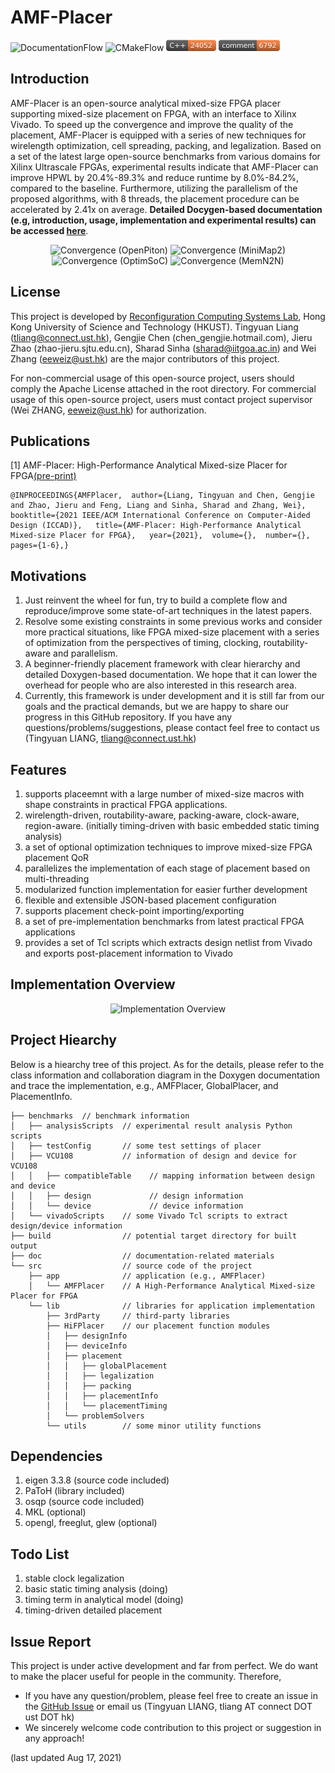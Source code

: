 # AMF-Placer

![DocumentationFlow](https://github.com/zslwyuan/AMF-Placer/actions/workflows/main.yml/badge.svg) ![CMakeFlow](https://github.com/zslwyuan/AMF-Placer/actions/workflows/cmake.yml/badge.svg)   <img src="https://raw.githubusercontent.com/zslwyuan/AMF-Placer/cloc_code/cloc_code.svg" alt="LoCCode" title="LoCCode" height="18" /> 
  <img src="https://raw.githubusercontent.com/zslwyuan/AMF-Placer/cloc_code/cloc_comment.svg" alt="LoCComment" title="LoCComment" height="18" /> 



## Introduction

AMF-Placer is an open-source analytical mixed-size FPGA placer supporting mixed-size placement on FPGA, with an interface to
Xilinx Vivado. To speed up the convergence and improve the quality of the placement, AMF-Placer is equipped with
a series of new techniques for wirelength optimization, cell spreading, packing, and legalization. Based on a set
of the latest large open-source benchmarks from various domains for Xilinx Ultrascale FPGAs, experimental results
indicate that AMF-Placer can improve HPWL by 20.4%-89.3% and reduce runtime by 8.0%-84.2%, compared to the
baseline. Furthermore, utilizing the parallelism of the proposed algorithms, with 8 threads, the placement procedure
can be accelerated by 2.41x on average.  **Detailed Docygen-based documentation (e.g, introduction, usage, implementation and experimental results) can be accessed [here](https://zslwyuan.github.io/AMF-Placer/)**.

<p align="center">
<img src="https://zslwyuan.github.io/AMF-Placer/OpenPiton_converge.gif" alt="Convergence (OpenPiton)" title="Convergence (OpenPiton)" width="100" />  <img src="https://zslwyuan.github.io/AMF-Placer/MiniMap2_converge.gif" alt="Convergence (MiniMap2)" title="Convergence (MiniMap2)" width="100" /> <img src="https://zslwyuan.github.io/AMF-Placer/optimsoc_converge.gif" alt="Convergence (OptimSoC)" title="Convergence (OptimSoC)" width="100" />   <img src="https://zslwyuan.github.io/AMF-Placer/MemN2N_converge.gif" alt="Convergence (MemN2N)" title="Convergence (MemN2N)" width="100" /> 
</p>

## License

This project is developed by [Reconfiguration Computing Systems Lab](https://eeweiz.home.ece.ust.hk/), Hong Kong University of Science and Technology (HKUST). Tingyuan Liang (tliang@connect.ust.hk), Gengjie Chen (chen_gengjie.hotmail.com), Jieru Zhao (zhao-jieru.sjtu.edu.cn), Sharad Sinha (sharad@iitgoa.ac.in) and Wei Zhang (eeweiz@ust.hk) are the major contributors of this project.

For non-commercial usage of this open-source project, users should comply the Apache License attached in the root directory.
For commercial usage of this open-source project, users must contact project supervisor (Wei ZHANG, eeweiz@ust.hk) for authorization.

## Publications

\[1\] AMF-Placer: High-Performance Analytical Mixed-size Placer for FPGA[(pre-print)](https://github.com/zslwyuan/AMF-Placer/blob/main/doc/paper/iccad2021.pdf)
```
@INPROCEEDINGS{AMFPlacer,  author={Liang, Tingyuan and Chen, Gengjie and Zhao, Jieru and Feng, Liang and Sinha, Sharad and Zhang, Wei},  booktitle={2021 IEEE/ACM International Conference on Computer-Aided Design (ICCAD)},   title={AMF-Placer: High-Performance Analytical Mixed-size Placer for FPGA},   year={2021},  volume={},  number={},  pages={1-6},}
```

## Motivations

1. Just reinvent the wheel for fun, try to build a complete flow and reproduce/improve some state-of-art techniques in the latest papers.
2. Resolve some existing constraints in some previous works and consider more practical situations, like FPGA mixed-size placement with a series of optimization from the perspectives of timing, clocking, routability-aware and parallelism.
3. A beginner-friendly placement framework with clear hierarchy and detailed Doxygen-based documentation. We hope that it can lower the overhead for people who are also interested in this research area.
4. Currently, this framework is under development and it is still far from our goals and the practical demands, but we are happy to share our progress in this GitHub repository. If you have any questions/problems/suggestions, please contact feel free to contact us (Tingyuan LIANG, tliang@connect.ust.hk)


## Features

1. supports placeemnt with a large number of mixed-size macros with shape constraints in practical FPGA applications.
2. wirelength-driven, routability-aware, packing-aware, clock-aware, region-aware. (initially timing-driven with basic embedded static timing analysis)
3. a set of optional optimization techniques to improve mixed-size FPGA placement QoR
4. parallelizes the implementation of each stage of placement based on multi-threading
5. modularized function implementation for easier further development
6. flexible and extensible JSON-based placement configuration
7. supports placement check-point importing/exporting
8. a set of pre-implementation benchmarks from latest practical FPGA applications
9. provides a set of Tcl scripts which extracts design netlist from Vivado and exports post-placement information to Vivado

## Implementation Overview

<p align="center">
<img src="https://zslwyuan.github.io/AMF-Placer/overview.png" alt="Implementation Overview" title="Implementation Overview" width="800" /> 
</p>

## Project Hiearchy

Below is a hiearchy tree of this project. As for the details, please refer to the class information and collaboration diagram in the Doxygen documentation and trace the implementation, e.g., AMFPlacer, GlobalPlacer, and PlacementInfo.
```
├── benchmarks  // benchmark information
│   ├── analysisScripts  // experimental result analysis Python scripts
│   ├── testConfig       // some test settings of placer
│   ├── VCU108           // information of design and device for VCU108
│   │   ├── compatibleTable    // mapping information between design and device
│   │   ├── design             // design information
│   │   └── device             // device information
│   └── vivadoScripts    // some Vivado Tcl scripts to extract design/device information
├── build                // potential target directory for built output
├── doc                  // documentation-related materials
└── src                  // source code of the project
    ├── app              // application (e.g., AMFPlacer)
    │   └── AMFPlacer    // A High-Performance Analytical Mixed-size Placer for FPGA
    └── lib              // libraries for application implementation
        ├── 3rdParty     // third-party libraries
        ├── HiFPlacer    // our placement function modules
        │   ├── designInfo
        │   ├── deviceInfo
        │   ├── placement
        │   │   ├── globalPlacement
        │   │   ├── legalization
        │   │   ├── packing
        │   │   ├── placementInfo
        │   │   └── placementTiming
        │   └── problemSolvers
        └── utils        // some minor utility functions
```

## Dependencies
  
1. eigen 3.3.8 (source code included)
2. PaToH (library included)
3. osqp (source code included)
4. MKL (optional)
5. opengl, freeglut, glew (optional)


## Todo List

1. stable clock legalization
2. basic static timing analysis (doing)
3. timing term in analytical model (doing)
4. timing-driven detailed placement


## Issue Report

This project is under active development and far from perfect. We do want to make the placer useful for people in the community. Therefore,
* If you have any question/problem, please feel free to create an issue in the [GitHub Issue](https://github.com/zslwyuan/AMF-Placer/issues) or email us (Tingyuan LIANG, tliang AT connect DOT ust DOT hk)
* We sincerely welcome code contribution to this project or suggestion in any approach!



(last updated Aug 17, 2021)
